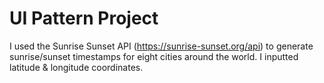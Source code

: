 # UI Pattern Project

I used the Sunrise Sunset API (https://sunrise-sunset.org/api) to generate sunrise/sunset timestamps for eight cities around the world. I inputted latitude & longitude coordinates. 

